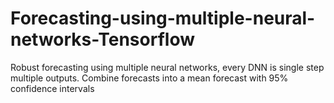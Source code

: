 # Forecasting-using-multiple-neural-networks-Tensorflow
Robust forecasting using multiple neural networks, every DNN is single step multiple outputs. Combine forecasts into a mean forecast with 95% confidence intervals
